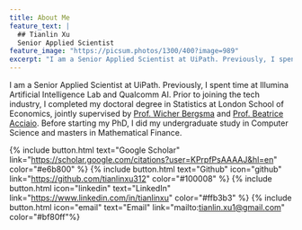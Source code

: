 ```yaml
---
title: About Me
feature_text: |
  ## Tianlin Xu
  Senior Applied Scientist
feature_image: "https://picsum.photos/1300/400?image=989"
excerpt: "I am a Senior Applied Scientist at UiPath. Previously, I spent time at Illumina Artificial Intelligence Lab and Qualcomm AI. Prior to joining the tech industry, I completed my doctoral degree in Statistics at London School of Economics, jointly supervised by [Prof. Wicher Bergsma](https://www.lse.ac.uk/statistics/people/wicher-bergsma) and [Prof. Beatrice Acciaio](http://beatrice-acciaio.net/). Before starting my PhD, I did my undergraduate study in Computer Science and masters in Mathematical Finance. "
---
```


I am a Senior Applied Scientist at UiPath. Previously, I spent time at Illumina Artificial Intelligence Lab and Qualcomm AI. Prior to joining the tech industry, I completed my doctoral degree in Statistics at London School of Economics, jointly supervised by [Prof. Wicher Bergsma](https://www.lse.ac.uk/statistics/people/wicher-bergsma) and [Prof. Beatrice Acciaio](http://beatrice-acciaio.net/). Before starting my PhD, I did my undergraduate study in Computer Science and masters in Mathematical Finance. 

{% include button.html text="Google Scholar" link="https://scholar.google.com/citations?user=KPrpfPsAAAAJ&hl=en" color="#e6b800" %} {% include button.html text="Github" icon="github" link="https://github.com/tianlinxu312" color="#100008" %} {% include button.html icon="linkedin" text="LinkedIn" link="https://www.linkedin.com/in/tianlinxu" color="#ffb3b3" %} {% include button.html icon="email" text="Email" link="mailto:tianlin.xu1@gmail.com" color="#bf80ff"%}

<!--- {% include button.html text="Twitter" icon="twitter" link="https://twitter.com/linylinx" color="#0d94e7" %} --->

<!-- # News

01 August 2022 -- I started my new position as a Senior Deep Learning Scientist at Illumina. 

19 May 2022 - I successfully defended my PhD thesis!
 
11 Apr 2022 - Started my internship at Qualcomm AI Research Amsterdam on the topic of generative compression. 

01 Dec 2021 - Our paper [SPATE-GAN: Improved Generative Modeling of Dynamic Spatio-Temporal Patterns with an Autoregressive Embedding Loss](https://arxiv.org/pdf/2109.15044.pdf) was accepted for presentation by AAAI.  

02 Nov 2021 - Our paper [Double Generative Adversarial Networks for Conditional Independence Testing](https://arxiv.org/pdf/2006.02615.pdf) was accepted by JMLR.   -->
